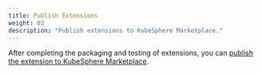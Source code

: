 ```yaml
---
title: Publish Extensions
weight: 03
description: "Publish extensions to KubeSphere Marketplace."
---
```


After completing the packaging and testing of extensions, you can [publish the extension to KubeSphere Marketplace](https://kubesphere.com.cn/extensions/).